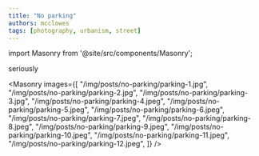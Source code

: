 ```yaml
---
title: "No parking"
authors: mcclowes
tags: [photography, urbanism, street]
---
```


import Masonry from '@site/src/components/Masonry';

seriously

<!--truncate-->

<Masonry 
  images={[
    "/img/posts/no-parking/parking-1.jpg",
    "/img/posts/no-parking/parking-2.jpg",
    "/img/posts/no-parking/parking-3.jpg",
    "/img/posts/no-parking/parking-4.jpeg",
    "/img/posts/no-parking/parking-5.jpeg",
    "/img/posts/no-parking/parking-6.jpeg",
    "/img/posts/no-parking/parking-7.jpeg",
    "/img/posts/no-parking/parking-8.jpeg",
    "/img/posts/no-parking/parking-9.jpeg",
    "/img/posts/no-parking/parking-10.jpeg",
    "/img/posts/no-parking/parking-11.jpeg",
    "/img/posts/no-parking/parking-12.jpeg",
  ]}
/>
